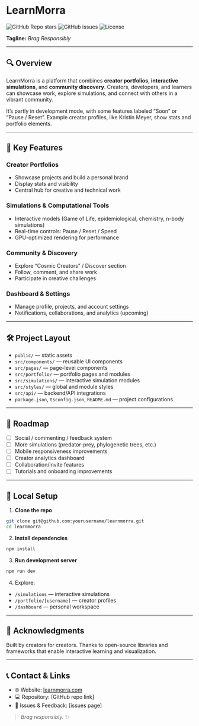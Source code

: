 # LearnMorra

![GitHub Repo stars](https://img.shields.io/github/stars/Mustafa/learnmorra?style=for-the-badge)
![GitHub issues](https://img.shields.io/github/issues/Mustafa/learnmorra?style=for-the-badge)
![License](https://img.shields.io/github/license/Mustafa/learnmorra?style=for-the-badge)

**Tagline:** *Brag Responsibly*

---

## 🔍 Overview

LearnMorra is a platform that combines **creator portfolios**, **interactive simulations**, and **community discovery**. Creators, developers, and learners can showcase work, explore simulations, and connect with others in a vibrant community.

It’s partly in development mode, with some features labeled “Soon” or “Pause / Reset”. Example creator profiles, like Kristin Meyer, show stats and portfolio elements.

---

## 🚀 Key Features

### Creator Portfolios

* Showcase projects and build a personal brand
* Display stats and visibility
* Central hub for creative and technical work

### Simulations & Computational Tools

* Interactive models (Game of Life, epidemiological, chemistry, n-body simulations)
* Real-time controls: Pause / Reset / Speed
* GPU-optimized rendering for performance

### Community & Discovery

* Explore “Cosmic Creators” / Discover section
* Follow, comment, and share work
* Participate in creative challenges

### Dashboard & Settings

* Manage profile, projects, and account settings
* Notifications, collaborations, and analytics (upcoming)

---

## 🛠️ Project Layout

* `public/` — static assets
* `src/components/` — reusable UI components
* `src/pages/` — page-level components
* `src/portfolio/` — portfolio pages and modules
* `src/simulations/` — interactive simulation modules
* `src/styles/` — global and module styles
* `src/api/` — backend/API integrations
* `package.json`, `tsconfig.json`, `README.md` — project configurations

---

## 🧭 Roadmap

* [ ] Social / commenting / feedback system
* [ ] More simulations (predator-prey, phylogenetic trees, etc.)
* [ ] Mobile responsiveness improvements
* [ ] Creator analytics dashboard
* [ ] Collaboration/invite features
* [ ] Tutorials and onboarding improvements

---

## 🧪 Local Setup

1. **Clone the repo**

```bash
git clone git@github.com:yourusername/learnmorra.git
cd learnmorra
```

2. **Install dependencies**

```bash
npm install
```

3. **Run development server**

```bash
npm run dev
```

4. Explore:

* `/simulations` — interactive simulations
* `/portfolio/[username]` — creator profiles
* `/dashboard` — personal workspace

---

## 🙌 Acknowledgments

Built by creators for creators. Thanks to open-source libraries and frameworks that enable interactive learning and visualization.

---

## 📞 Contact & Links

* 🌐 Website: [learnmorra.com](https://learnmorra.com)
* 💻 Repository: [GitHub repo link]
* 🧩 Issues & Feedback: [issues page]

> *Brag responsibly.* ✨

